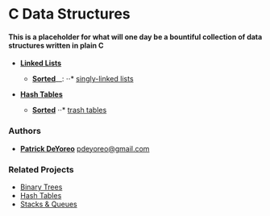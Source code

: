 # C Data Structures

####  This is a placeholder for what will one day be a bountiful collection of data structures written in plain C

- __[Linked Lists](linked_lists)__
  - [__Sorted__](linked_lists/sorted)__:
    ⋅⋅* [singly-linked lists](linked_lists/sorted/singly_linked_lists)

- __[Hash Tables](hash_tables)__
  - __[Sorted](hash_tables/sorted)__
    ⋅⋅* [trash tables](hash_tables/sorted/trash_tables)

### Authors

- __[Patrick DeYoreo](https://github.com/patrickdeyoreo/)__ <pdeyoreo@gmail.com>

### Related Projects

- [Binary Trees](https://github.com/patrickdeyoreo/holbertonschool-low_level_programming/tree/master/0x1D-binary_trees)
- [Hash Tables](https://github.com/patrickdeyoreo/holbertonschool-low_level_programming/tree/master/0x1A-hash_tables)
- [Stacks & Queues](https://github.com/patrickdeyoreo/monty)
